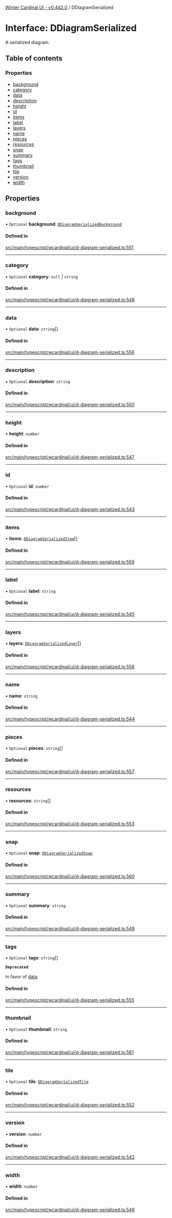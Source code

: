 [Winter Cardinal UI - v0.442.0](../index.md) / DDiagramSerialized

# Interface: DDiagramSerialized

A serialized diagram.

## Table of contents

### Properties

- [background](DDiagramSerialized.md#background)
- [category](DDiagramSerialized.md#category)
- [data](DDiagramSerialized.md#data)
- [description](DDiagramSerialized.md#description)
- [height](DDiagramSerialized.md#height)
- [id](DDiagramSerialized.md#id)
- [items](DDiagramSerialized.md#items)
- [label](DDiagramSerialized.md#label)
- [layers](DDiagramSerialized.md#layers)
- [name](DDiagramSerialized.md#name)
- [pieces](DDiagramSerialized.md#pieces)
- [resources](DDiagramSerialized.md#resources)
- [snap](DDiagramSerialized.md#snap)
- [summary](DDiagramSerialized.md#summary)
- [tags](DDiagramSerialized.md#tags)
- [thumbnail](DDiagramSerialized.md#thumbnail)
- [tile](DDiagramSerialized.md#tile)
- [version](DDiagramSerialized.md#version)
- [width](DDiagramSerialized.md#width)

## Properties

### background

• `Optional` **background**: [`DDiagramSerializedBackground`](DDiagramSerializedBackground.md)

#### Defined in

[src/main/typescript/wcardinal/ui/d-diagram-serialized.ts:551](https://github.com/winter-cardinal/winter-cardinal-ui/blob/v0.442.0/src/main/typescript/wcardinal/ui/d-diagram-serialized.ts#L551)

___

### category

• `Optional` **category**: ``null`` \| `string`

#### Defined in

[src/main/typescript/wcardinal/ui/d-diagram-serialized.ts:548](https://github.com/winter-cardinal/winter-cardinal-ui/blob/v0.442.0/src/main/typescript/wcardinal/ui/d-diagram-serialized.ts#L548)

___

### data

• `Optional` **data**: `string`[]

#### Defined in

[src/main/typescript/wcardinal/ui/d-diagram-serialized.ts:556](https://github.com/winter-cardinal/winter-cardinal-ui/blob/v0.442.0/src/main/typescript/wcardinal/ui/d-diagram-serialized.ts#L556)

___

### description

• `Optional` **description**: `string`

#### Defined in

[src/main/typescript/wcardinal/ui/d-diagram-serialized.ts:550](https://github.com/winter-cardinal/winter-cardinal-ui/blob/v0.442.0/src/main/typescript/wcardinal/ui/d-diagram-serialized.ts#L550)

___

### height

• **height**: `number`

#### Defined in

[src/main/typescript/wcardinal/ui/d-diagram-serialized.ts:547](https://github.com/winter-cardinal/winter-cardinal-ui/blob/v0.442.0/src/main/typescript/wcardinal/ui/d-diagram-serialized.ts#L547)

___

### id

• `Optional` **id**: `number`

#### Defined in

[src/main/typescript/wcardinal/ui/d-diagram-serialized.ts:543](https://github.com/winter-cardinal/winter-cardinal-ui/blob/v0.442.0/src/main/typescript/wcardinal/ui/d-diagram-serialized.ts#L543)

___

### items

• **items**: [`DDiagramSerializedItem`](DDiagramSerializedItem.md)[]

#### Defined in

[src/main/typescript/wcardinal/ui/d-diagram-serialized.ts:559](https://github.com/winter-cardinal/winter-cardinal-ui/blob/v0.442.0/src/main/typescript/wcardinal/ui/d-diagram-serialized.ts#L559)

___

### label

• `Optional` **label**: `string`

#### Defined in

[src/main/typescript/wcardinal/ui/d-diagram-serialized.ts:545](https://github.com/winter-cardinal/winter-cardinal-ui/blob/v0.442.0/src/main/typescript/wcardinal/ui/d-diagram-serialized.ts#L545)

___

### layers

• **layers**: [`DDiagramSerializedLayer`](DDiagramSerializedLayer.md)[]

#### Defined in

[src/main/typescript/wcardinal/ui/d-diagram-serialized.ts:558](https://github.com/winter-cardinal/winter-cardinal-ui/blob/v0.442.0/src/main/typescript/wcardinal/ui/d-diagram-serialized.ts#L558)

___

### name

• **name**: `string`

#### Defined in

[src/main/typescript/wcardinal/ui/d-diagram-serialized.ts:544](https://github.com/winter-cardinal/winter-cardinal-ui/blob/v0.442.0/src/main/typescript/wcardinal/ui/d-diagram-serialized.ts#L544)

___

### pieces

• `Optional` **pieces**: `string`[]

#### Defined in

[src/main/typescript/wcardinal/ui/d-diagram-serialized.ts:557](https://github.com/winter-cardinal/winter-cardinal-ui/blob/v0.442.0/src/main/typescript/wcardinal/ui/d-diagram-serialized.ts#L557)

___

### resources

• **resources**: `string`[]

#### Defined in

[src/main/typescript/wcardinal/ui/d-diagram-serialized.ts:553](https://github.com/winter-cardinal/winter-cardinal-ui/blob/v0.442.0/src/main/typescript/wcardinal/ui/d-diagram-serialized.ts#L553)

___

### snap

• `Optional` **snap**: [`DDiagramSerializedSnap`](DDiagramSerializedSnap.md)

#### Defined in

[src/main/typescript/wcardinal/ui/d-diagram-serialized.ts:560](https://github.com/winter-cardinal/winter-cardinal-ui/blob/v0.442.0/src/main/typescript/wcardinal/ui/d-diagram-serialized.ts#L560)

___

### summary

• `Optional` **summary**: `string`

#### Defined in

[src/main/typescript/wcardinal/ui/d-diagram-serialized.ts:549](https://github.com/winter-cardinal/winter-cardinal-ui/blob/v0.442.0/src/main/typescript/wcardinal/ui/d-diagram-serialized.ts#L549)

___

### tags

• `Optional` **tags**: `string`[]

**`Deprecated`**

in favor of [data](DDiagramSerialized.md#data)

#### Defined in

[src/main/typescript/wcardinal/ui/d-diagram-serialized.ts:555](https://github.com/winter-cardinal/winter-cardinal-ui/blob/v0.442.0/src/main/typescript/wcardinal/ui/d-diagram-serialized.ts#L555)

___

### thumbnail

• `Optional` **thumbnail**: `string`

#### Defined in

[src/main/typescript/wcardinal/ui/d-diagram-serialized.ts:561](https://github.com/winter-cardinal/winter-cardinal-ui/blob/v0.442.0/src/main/typescript/wcardinal/ui/d-diagram-serialized.ts#L561)

___

### tile

• `Optional` **tile**: [`DDiagramSerializedTile`](DDiagramSerializedTile.md)

#### Defined in

[src/main/typescript/wcardinal/ui/d-diagram-serialized.ts:552](https://github.com/winter-cardinal/winter-cardinal-ui/blob/v0.442.0/src/main/typescript/wcardinal/ui/d-diagram-serialized.ts#L552)

___

### version

• **version**: `number`

#### Defined in

[src/main/typescript/wcardinal/ui/d-diagram-serialized.ts:542](https://github.com/winter-cardinal/winter-cardinal-ui/blob/v0.442.0/src/main/typescript/wcardinal/ui/d-diagram-serialized.ts#L542)

___

### width

• **width**: `number`

#### Defined in

[src/main/typescript/wcardinal/ui/d-diagram-serialized.ts:546](https://github.com/winter-cardinal/winter-cardinal-ui/blob/v0.442.0/src/main/typescript/wcardinal/ui/d-diagram-serialized.ts#L546)
